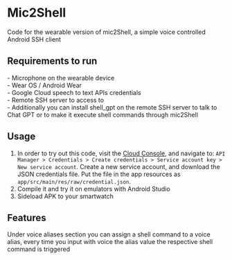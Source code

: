 # Mic2Shell
Code for the wearable version of mic2Shell, a simple voice controlled Android SSH client
## Requirements to run
\- Microphone on the wearable device  
\- Wear OS / Android Wear  
\- Google Cloud speech to text APIs credentials  
\- Remote SSH server to access to  
\- Additionally you can install shell_gpt on the remote SSH server to talk to Chat GPT or to make it execute shell commands through mic2Shell
## Usage
1. In order to try out this code, visit the [Cloud Console](https://console.cloud.google.com/), and
navigate to:
`API Manager > Credentials > Create credentials > Service account key > New service account`.
Create a new service account, and download the JSON credentials file. Put the file in the app
resources as `app/src/main/res/raw/credential.json`.
2. Compile it and try it on emulators with Android Studio
3. Sideload APK to your smartwatch
## Features
Under voice aliases section you can assign a shell command to a voice alias, every time you input with voice the alias value the respective shell command is triggered
